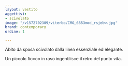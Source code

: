 ```yaml
---
layout: vestito
aggettivi:
- scivolato
image: "/v1572702309/viterbo/IMG_6553mod_rsjebw.jpg"
brand: contemporary
ordine: 1

---
```

Abito da sposa scivolato dalla linea essenziale ed elegante.

Un piccolo fiocco in raso ingentilisce il retro del punto vita.